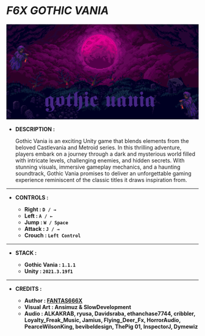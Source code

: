 # _F6X GOTHIC VANIA_

![THUMBNAIL](Resources/Img/Thumbnail.png)

- **DESCRIPTION :**

  Gothic Vania is an exciting Unity game that blends elements from the beloved Castlevania and Metroid series. In this thrilling adventure, players embark on a journey through a dark and mysterious world filled with intricate levels, challenging enemies, and hidden secrets. With stunning visuals, immersive gameplay mechanics, and a haunting soundtrack, Gothic Vania promises to deliver an unforgettable gaming experience reminiscent of the classic titles it draws inspiration from.

---

- **CONTROLS :**

  - **Right : `D / →`**
  - **Left : `A / ←`**
  - **Jump : `W / Space`**
  - **Attack : `J / →`**
  - **Crouch : `Left Control`**

---

- **STACK :**

  - **Gothic Vania : `1.1.1`**
  - **Unity : `2021.3.19f1`**

---

- **CREDITS :**

  - **Author : [FANTAS666X](https://github.com/FANTAS666IXI)**
  - **Visual Art : Ansimuz & SlowDevelopment**
  - **Audio : ALKAKRAB, ryusa, Davidsraba, ethanchase7744, cribbler, Loyalty_Freak_Music, Jamius, Flying_Deer_Fx, HorrorAudio, PearceWilsonKing, bevibeldesign, ThePig 01, InspectorJ, Dymewiz**
